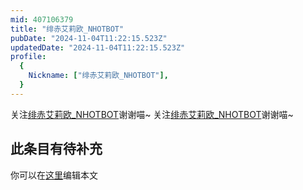 ```yaml
---
mid: 407106379
title: "绯赤艾莉欧_NHOTBOT"
pubDate: "2024-11-04T11:22:15.523Z"
updatedDate: "2024-11-04T11:22:15.523Z"
profile:
  {
    Nickname: ["绯赤艾莉欧_NHOTBOT"],
  }
---
```


关注[绯赤艾莉欧_NHOTBOT](https://space.bilibili.com/407106379)谢谢喵~ 关注[绯赤艾莉欧_NHOTBOT](https://space.bilibili.com/407106379)谢谢喵~

## 此条目有待补充
你可以在[这里](https://github.com/Yuhanawa/VTuber.ICU-Content/edit/master/v/绯赤艾莉欧_NHOTBOT/index.md)编辑本文

